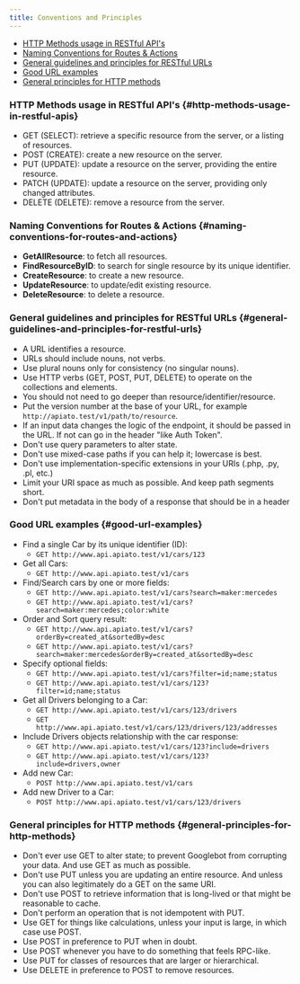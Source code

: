 ```yaml
---
title: Conventions and Principles
---
```


* [HTTP Methods usage in RESTful API's](#http-methods-usage-in-restful-apis)
* [Naming Conventions for Routes & Actions](#naming-conventions-for-routes-and-actions)
* [General guidelines and principles for RESTful URLs](#general-guidelines-and-principles-for-restful-urls)
* [Good URL examples](#good-url-examples)
* [General principles for HTTP methods](#general-principles-for-http-methods)

### HTTP Methods usage in RESTful API's {#http-methods-usage-in-restful-apis}
- GET (SELECT): retrieve a specific resource from the server, or a listing of resources.
- POST (CREATE): create a new resource on the server.
- PUT (UPDATE): update a resource on the server, providing the entire resource.
- PATCH (UPDATE): update a resource on the server, providing only changed attributes.
- DELETE (DELETE): remove a resource from the server.

### Naming Conventions for Routes & Actions {#naming-conventions-for-routes-and-actions}

- **GetAllResource**: to fetch all resources.
- **FindResourceByID**: to search for single resource by its unique identifier.
- **CreateResource**: to create a new resource.
- **UpdateResource**: to update/edit existing resource.
- **DeleteResource**: to delete a resource.

### General guidelines and principles for RESTful URLs {#general-guidelines-and-principles-for-restful-urls}

- A URL identifies a resource.
- URLs should include nouns, not verbs.
- Use plural nouns only for consistency (no singular nouns).
- Use HTTP verbs (GET, POST, PUT, DELETE) to operate on the collections and elements.
- You should not need to go deeper than resource/identifier/resource.
- Put the version number at the base of your URL, for example `http://apiato.test/v1/path/to/resource`.
- If an input data changes the logic of the endpoint, it should be passed in the URL. If not can go in the header "like Auth Token".
- Don't use query parameters to alter state.
- Don't use mixed-case paths if you can help it; lowercase is best.
- Don't use implementation-specific extensions in your URIs (.php, .py, .pl, etc.)
- Limit your URI space as much as possible. And keep path segments short.
- Don't put metadata in the body of a response that should be in a header

### Good URL examples {#good-url-examples}

- Find a single Car by its unique identifier (ID):
	- `GET http://www.api.apiato.test/v1/cars/123`
- Get all Cars:
	- `GET http://www.api.apiato.test/v1/cars`
- Find/Search cars by one or more fields:
	- `GET http://www.api.apiato.test/v1/cars?search=maker:mercedes`
	- `GET http://www.api.apiato.test/v1/cars?search=maker:mercedes;color:white`
- Order and Sort query result:
	- `GET http://www.api.apiato.test/v1/cars?orderBy=created_at&sortedBy=desc`
	- `GET http://www.api.apiato.test/v1/cars?search=maker:mercedes&orderBy=created_at&sortedBy=desc`
- Specify optional fields:
	- `GET http://www.api.apiato.test/v1/cars?filter=id;name;status`
	- `GET http://www.api.apiato.test/v1/cars/123?filter=id;name;status`
- Get all Drivers belonging to a Car:
	- `GET http://www.api.apiato.test/v1/cars/123/drivers`
	- `GET http://www.api.apiato.test/v1/cars/123/drivers/123/addresses`
- Include Drivers objects relationship with the car response:
	- `GET http://www.api.apiato.test/v1/cars/123?include=drivers`
	- `GET http://www.api.apiato.test/v1/cars/123?include=drivers,owner`
- Add new Car:
	- `POST http://www.api.apiato.test/v1/cars`
- Add new Driver to a Car:
	- `POST http://www.api.apiato.test/v1/cars/123/drivers`

### General principles for HTTP methods {#general-principles-for-http-methods}

- Don't ever use GET to alter state; to prevent Googlebot from corrupting your data. And use GET as much as possible.
- Don't use PUT unless you are updating an entire resource. And unless you can also legitimately do a GET on the same URI.
- Don't use POST to retrieve information that is long-lived or that might be reasonable to cache.
- Don't perform an operation that is not idempotent with PUT.
- Use GET for things like calculations, unless your input is large, in which case use POST.
- Use POST in preference to PUT when in doubt.
- Use POST whenever you have to do something that feels RPC-like.
- Use PUT for classes of resources that are larger or hierarchical.
- Use DELETE in preference to POST to remove resources.
